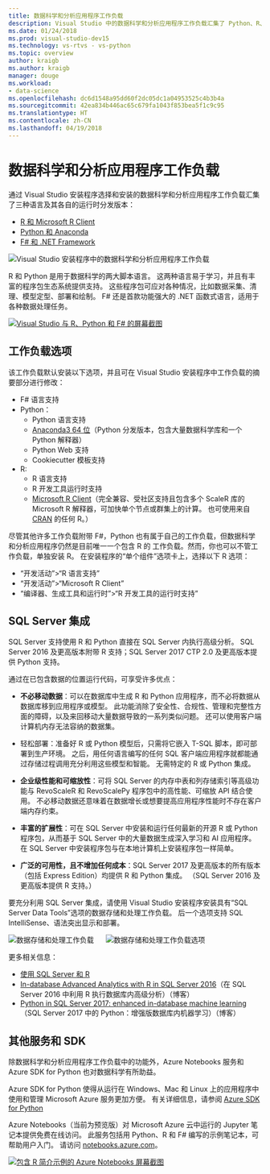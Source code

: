 ```yaml
---
title: 数据科学和分析应用程序工作负载
description: Visual Studio 中的数据科学和分析应用程序工作负载汇集了 Python、R、F# 及其各自的运行时分发版本，包括 Anaconda。
ms.date: 01/24/2018
ms.prod: visual-studio-dev15
ms.technology: vs-rtvs - vs-python
ms.topic: overview
author: kraigb
ms.author: kraigb
manager: douge
ms.workload:
- data-science
ms.openlocfilehash: dc6d1548a95dd60f2dc05dc1a04953525c4b3b4a
ms.sourcegitcommit: 42ea834b446ac65c679fa1043f853bea5f1c9c95
ms.translationtype: HT
ms.contentlocale: zh-CN
ms.lasthandoff: 04/19/2018
---
```

# <a name="data-science-and-analytical-applications-workload"></a>数据科学和分析应用程序工作负载

通过 Visual Studio 安装程序选择和安装的数据科学和分析应用程序工作负载汇集了三种语言及其各自的运行时分发版本：

- [R 和 Microsoft R Client](../rtvs/index.md)
- [Python 和 Anaconda](../python/overview-of-python-tools-for-visual-studio.md)
- [F# 和 .NET Framework](/dotnet/fsharp/)

![Visual Studio 安装程序中的数据科学和分析应用程序工作负载](media/data-science-workload.png)

R 和 Python 是用于数据科学的两大脚本语言。 这两种语言易于学习，并且有丰富的程序包生态系统提供支持。 这些程序包可应对各种情况，比如数据采集、清理、模型定型、部署和绘制。 F# 还是首款功能强大的 .NET 函数式语言，适用于各种数据处理任务。

<!--Note link on the image because this one is large -->
[![Visual Studio 与 R、Python 和 F# 的屏幕截图](media/data-science-workload-screens.png)](media/data-science-workload-screens.png)

## <a name="workload-options"></a>工作负载选项

该工作负载默认安装以下选项，并且可在 Visual Studio 安装程序中工作负载的摘要部分进行修改：

- F# 语言支持
- Python：
  - Python 语言支持
  - [Anaconda3 64 位](https://www.continuum.io)（Python 分发版本，包含大量数据科学库和一个 Python 解释器）
  - Python Web 支持
  - Cookiecutter 模板支持
- R:
  - R 语言支持
  - R 开发工具运行时支持
  - [Microsoft R Client](/machine-learning-server/r-client/what-is-microsoft-r-client)（完全兼容、受社区支持且包含多个 ScaleR 库的 Microsoft R 解释器，可加快单个节点或群集上的计算。 也可使用来自 [CRAN](https://cran.r-project.org/) 的任何 R。）

尽管其他许多工作负载附带 F#，Python 也有属于自己的工作负载，但数据科学和分析应用程序仍然是目前唯一一个包含 R 的 工作负载。然而，你也可以不管工作负载，单独安装 R。 在安装程序的“单个组件”选项卡上，选择以下 R 选项：

- “开发活动”>“R 语言支持”
- “开发活动”>“Microsoft R Client”
- “编译器、生成工具和运行时”>“R 开发工具的运行时支持”

## <a name="sql-server-integration"></a>SQL Server 集成

SQL Server 支持使用 R 和 Python 直接在 SQL Server 内执行高级分析。 SQL Server 2016 及更高版本附带 R 支持；SQL Server 2017 CTP 2.0 及更高版本提供 Python 支持。

通过在已包含数据的位置运行代码，可享受许多优点：

- **不必移动数据**：可以在数据库中生成 R 和 Python 应用程序，而不必将数据从数据库移到应用程序或模型。 此功能消除了安全性、合规性、管理和完整性方面的障碍，以及来回移动大量数据导致的一系列类似问题。 还可以使用客户端计算机内存无法容纳的数据集。

- 轻松部署：准备好 R 或 Python 模型后，只需将它嵌入 T-SQL 脚本，即可部署到生产环境。 之后，用任何语言编写的任何 SQL 客户端应用程序就都能通过存储过程调用充分利用这些模型和智能。 无需特定的 R 或 Python 集成。

- **企业级性能和可缩放性**：可将 SQL Server 的内存中表和列存储索引等高级功能与 RevoScaleR 和 RevoScalePy 程序包中的高性能、可缩放 API 结合使用。 不必移动数据还意味着在数据增长或想要提高应用程序性能时不存在客户端内存约束。

- **丰富的扩展性**：可在 SQL Server 中安装和运行任何最新的开源 R 或 Python 程序包，从而基于 SQL Server 中的大量数据生成深入学习和 AI 应用程序。 在 SQL Server 中安装程序包与在本地计算机上安装程序包一样简单。

- **广泛的可用性，且不增加任何成本**：SQL Server 2017 及更高版本的所有版本（包括 Express Edition）均提供 R 和 Python 集成。 （SQL Server 2016 及更高版本提供 R 支持。）

要充分利用 SQL Server 集成，请使用 Visual Studio 安装程序安装具有“SQL Server Data Tools”选项的数据存储和处理工作负载。 后一个选项支持 SQL IntelliSense、语法突出显示和部署。

![数据存储和处理工作负载](media/data-storage-workload.png) &nbsp;&nbsp;&nbsp;&nbsp; ![数据存储和处理工作负载选项](media/data-storage-workload-options.png)

更多相关信息：

- [使用 SQL Server 和 R](../rtvs/sql-server.md)
- [In-database Advanced Analytics with R in SQL Server 2016](https://blogs.technet.microsoft.com/dataplatforminsider/2016/03/29/in-database-advanced-analytics-with-r-in-sql-server-2016/)（在 SQL Server 2016 中利用 R 执行数据库内高级分析）（博客）
- [Python in SQL Server 2017: enhanced in-database machine learning](https://blogs.technet.microsoft.com/dataplatforminsider/2017/04/19/python-in-sql-server-2017-enhanced-in-database-machine-learning/)（SQL Server 2017 中的 Python：增强版数据库内机器学习）（博客）

## <a name="additional-services-and-sdks"></a>其他服务和 SDK

除数据科学和分析应用程序工作负载中的功能外，Azure Notebooks 服务和 Azure SDK for Python 也对数据科学有所助益。

Azure SDK for Python 使得从运行在 Windows、Mac 和 Linux 上的应用程序中使用和管理 Microsoft Azure 服务更加方便。 有关详细信息，请参阅 [Azure SDK for Python](../python/azure-sdk-for-python.md)

Azure Notebooks（当前为预览版）对 Microsoft Azure 云中运行的 Jupyter 笔记本提供免费在线访问。 此服务包括用 Python、R 和 F# 编写的示例笔记本，可帮助用户入门。 请访问 [notebooks.azure.com](https://notebooks.azure.com/)。

<!--Note link on the image because this one is large -->
[![包含 R 简介示例的 Azure Notebooks 屏幕截图](media/data-science-workload-notebooks.png)](media/data-science-workload-notebooks.png)